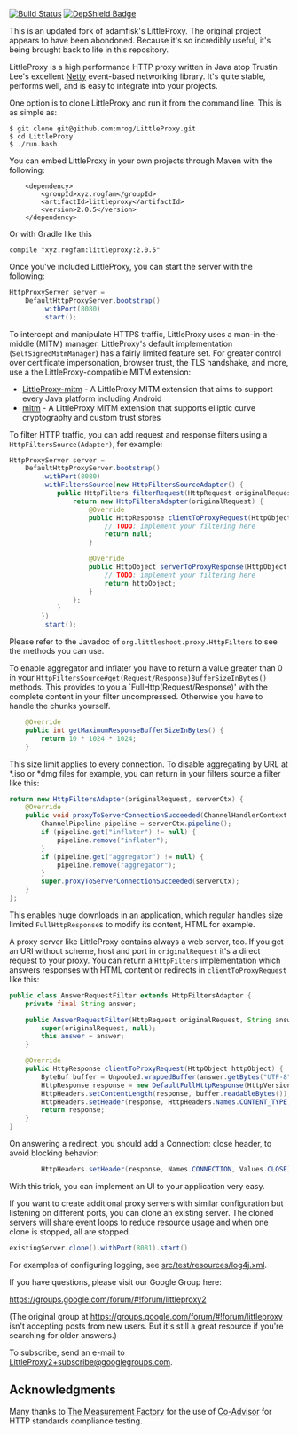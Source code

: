 [![Build Status](https://travis-ci.com/mrog/LittleProxy.svg?branch=master)](https://travis-ci.com/mrog/LittleProxy)
[![DepShield Badge](https://depshield.sonatype.org/badges/mrog/LittleProxy/depshield.svg)](https://depshield.github.io)

This is an updated fork of adamfisk's LittleProxy.  The original project appears
to have been abondoned.  Because it's so incredibly useful, it's being brought
back to life in this repository.

LittleProxy is a high performance HTTP proxy written in Java atop Trustin Lee's
excellent [Netty](http://netty.io) event-based networking library. It's quite
stable, performs well, and is easy to integrate into your projects. 

One option is to clone LittleProxy and run it from the command line. This is as simple as:

```
$ git clone git@github.com:mrog/LittleProxy.git
$ cd LittleProxy
$ ./run.bash
```

You can embed LittleProxy in your own projects through Maven with the following:
```
    <dependency>
        <groupId>xyz.rogfam</groupId>
        <artifactId>littleproxy</artifactId>
        <version>2.0.5</version>
    </dependency>
```

Or with Gradle like this

`compile "xyz.rogfam:littleproxy:2.0.5"`

Once you've included LittleProxy, you can start the server with the following:

```java
HttpProxyServer server =
    DefaultHttpProxyServer.bootstrap()
        .withPort(8080)
        .start();
```

To intercept and manipulate HTTPS traffic, LittleProxy uses a man-in-the-middle (MITM) manager. LittleProxy's default
implementation (`SelfSignedMitmManager`) has a fairly limited feature set. For greater control over certificate impersonation,
browser trust, the TLS handshake, and more, use a the LittleProxy-compatible MITM extension:
- [LittleProxy-mitm](https://github.com/ganskef/LittleProxy-mitm) - A LittleProxy MITM extension that aims to support every Java platform including Android
- [mitm](https://github.com/lightbody/browsermob-proxy/tree/master/mitm) - A LittleProxy MITM extension that supports elliptic curve cryptography and custom trust stores

To filter HTTP traffic, you can add request and response filters using a 
`HttpFiltersSource(Adapter)`, for example:

```java
HttpProxyServer server =
    DefaultHttpProxyServer.bootstrap()
        .withPort(8080)
        .withFiltersSource(new HttpFiltersSourceAdapter() {
            public HttpFilters filterRequest(HttpRequest originalRequest, ChannelHandlerContext ctx) {
                return new HttpFiltersAdapter(originalRequest) {
                    @Override
                    public HttpResponse clientToProxyRequest(HttpObject httpObject) {
                        // TODO: implement your filtering here
                        return null;
                    }

                    @Override
                    public HttpObject serverToProxyResponse(HttpObject httpObject) {
                        // TODO: implement your filtering here
                        return httpObject;
                    }
                };
            }
        })
        .start();
```

Please refer to the Javadoc of `org.littleshoot.proxy.HttpFilters` to see the 
methods you can use. 

To enable aggregator and inflater you have to return a value greater than 0 in 
your `HttpFiltersSource#get(Request/Response)BufferSizeInBytes()` methods. This 
provides to you a `FullHttp(Request/Response)' with the complete content in your 
filter uncompressed. Otherwise you have to handle the chunks yourself.

```java
    @Override
    public int getMaximumResponseBufferSizeInBytes() {
        return 10 * 1024 * 1024;
    }
```

This size limit applies to every connection. To disable aggregating by URL at 
*.iso or *dmg files for example, you can return in your filters source a filter 
like this:

```java
return new HttpFiltersAdapter(originalRequest, serverCtx) {
    @Override
    public void proxyToServerConnectionSucceeded(ChannelHandlerContext serverCtx) {
        ChannelPipeline pipeline = serverCtx.pipeline();
        if (pipeline.get("inflater") != null) {
            pipeline.remove("inflater");
        }
        if (pipeline.get("aggregator") != null) {
            pipeline.remove("aggregator");
        }
        super.proxyToServerConnectionSucceeded(serverCtx);
    }
};
```
This enables huge downloads in an application, which regular handles size 
limited `FullHttpResponse`s to modify its content, HTML for example. 

A proxy server like LittleProxy contains always a web server, too. If you get an 
URI without scheme, host and port in `originalRequest` it's a direct request to 
your proxy. You can return a `HttpFilters` implementation which answers 
responses with HTML content or redirects in `clientToProxyRequest` like this:

```java
public class AnswerRequestFilter extends HttpFiltersAdapter {
	private final String answer;

	public AnswerRequestFilter(HttpRequest originalRequest, String answer) {
		super(originalRequest, null);
		this.answer = answer;
	}

	@Override
	public HttpResponse clientToProxyRequest(HttpObject httpObject) {
		ByteBuf buffer = Unpooled.wrappedBuffer(answer.getBytes("UTF-8"));
		HttpResponse response = new DefaultFullHttpResponse(HttpVersion.HTTP_1_1, HttpResponseStatus.OK, buffer);
		HttpHeaders.setContentLength(response, buffer.readableBytes());
		HttpHeaders.setHeader(response, HttpHeaders.Names.CONTENT_TYPE, "text/html");
		return response;
	}
}
```
On answering a redirect, you should add a Connection: close header, to avoid 
blocking behavior:
```java
		HttpHeaders.setHeader(response, Names.CONNECTION, Values.CLOSE);
```
With this trick, you can implement an UI to your application very easy.

If you want to create additional proxy servers with similar configuration but
listening on different ports, you can clone an existing server.  The cloned
servers will share event loops to reduce resource usage and when one clone is
stopped, all are stopped.

```java
existingServer.clone().withPort(8081).start()
```

For examples of configuring logging, see [src/test/resources/log4j.xml](src/test/resources/log4j.xml).

If you have questions, please visit our Google Group here:

https://groups.google.com/forum/#!forum/littleproxy2

(The original group at https://groups.google.com/forum/#!forum/littleproxy isn't
accepting posts from new users.  But it's still a great resource if you're
searching for older answers.)

To subscribe, send an e-mail to [LittleProxy2+subscribe@googlegroups.com](mailto:LittleProxy2+subscribe@googlegroups.com). 

Acknowledgments
---------------

Many thanks to [The Measurement Factory](http://www.measurement-factory.com/) for the
use of [Co-Advisor](http://coad.measurement-factory.com/) for HTTP standards
compliance testing. 
